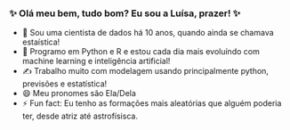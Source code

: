 ### ✨ Olá meu bem, tudo bom? Eu sou a Luísa, prazer! ✨

- 🔭 Sou uma cientista de dados há 10 anos, quando ainda se chamava estaística! 
- 🐍 Programo em Python e R e estou cada dia mais evoluíndo com machine learning e inteligência artificial!
- ✍️ Trabalho muito com modelagem usando principalmente python, previsões e estatística!
- 😄 Meu pronomes são Ela/Dela
- ⚡ Fun fact: Eu tenho as formações mais aleatórias que alguém poderia ter, desde atriz até astrofísisca.
